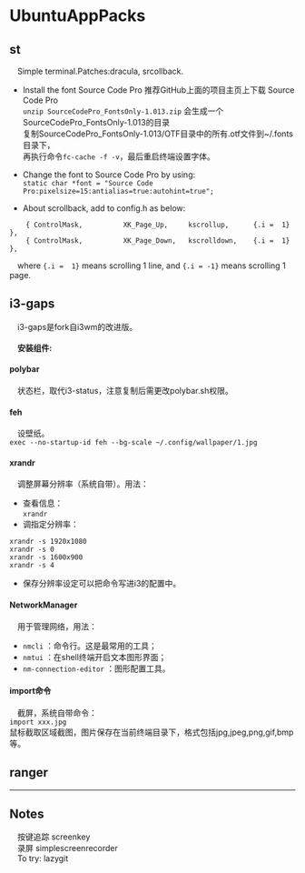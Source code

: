 # UbuntuAppPacks
## st
&emsp;Simple terminal.Patches:dracula, srcollback.<br>

- Install the font Source Code Pro
推荐GitHub上面的项目主页上下载 Source Code Pro <br>
`unzip SourceCodePro_FontsOnly-1.013.zip` 会生成一个SourceCodePro_FontsOnly-1.013的目录 <br>
复制SourceCodePro_FontsOnly-1.013/OTF目录中的所有.otf文件到~/.fonts目录下，<br>
再执行命令`fc-cache -f -v`，最后重启终端设置字体。<br>

- Change the font to Source Code Pro by using:<br>
`static char *font = "Source Code Pro:pixelsize=15:antialias=true:autohint=true";`


- About scrollback, add to config.h as below:<br>
```
	{ ControlMask,          XK_Page_Up,     kscrollup,      {.i =  1} },
	{ ControlMask,          XK_Page_Down,   kscrolldown,    {.i =  1} },
```
&emsp;where `{.i =  1}` means scrolling 1 line, and `{.i = -1}` means scrolling 1 page.<br>


## i3-gaps
&emsp;i3-gaps是fork自i3wm的改进版。<br>
<br>
&emsp;**安装组件:**

#### polybar
&emsp;状态栏，取代i3-status，注意复制后需更改polybar.sh权限。<br>

#### feh
&emsp;设壁纸。<br>
`exec --no-startup-id feh --bg-scale ~/.config/wallpaper/1.jpg`

#### xrandr
&emsp;调整屏幕分辨率（系统自带）。用法：<br>
- 查看信息：<br>
`xrandr`
- 调指定分辨率：<br>
```
xrandr -s 1920x1080
xrandr -s 0
xrandr -s 1600x900
xrandr -s 4
```
- 保存分辨率设定可以把命令写进i3的配置中。<br>

#### NetworkManager
&emsp;用于管理网络，用法：
- `nmcli` ：命令行。这是最常用的工具；
- `nmtui` ：在shell终端开启文本图形界面；
- `nm-connection-editor` ：图形配置工具。

#### import命令
&emsp;截屏，系统自带命令：  
`import xxx.jpg`  
鼠标截取区域截图，图片保存在当前终端目录下，格式包括jpg,jpeg,png,gif,bmp等。

## ranger


---

## Notes
&emsp;按键追踪 screenkey </br>
&emsp;录屏 simplescreenrecorder </br>
&emsp;To try: lazygit </br>
